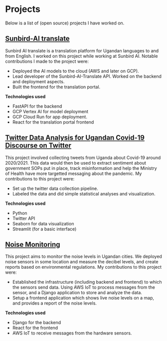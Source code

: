 # Projects

Below is a list of (open source) projects I have worked on.

## [Sunbird-AI translate](https://github.com/SunbirdAI/sunbird-ai-api)
Sunbird AI translate is a translation platform for Ugandan languages to and from English. I worked on this project while working at Sunbird AI.
Notable contributions I made to the project were:
- Deployed the AI models to the cloud (AWS and later on GCP).
- Lead developer of the Sunbird-AI-Translate API. Worked on the backend and deployment aspects.
- Built the frontend for the translation portal.

**Technologies used**
- FastAPI for the backend
- GCP Vertex AI for model deployment
- GCP Cloud Run for app deployment.
- React for the translation portal frontend


## [Twitter Data Analysis for Ugandan Covid-19 Discourse on Twitter](https://github.com/SunbirdAI/covid19-uganda-twitter-data-analysis)
This project involved collecting tweets from Uganda about Covid-19 around 2020/2021. This data would then be used to extract sentiment about government SOPs put in place, track misinformation and help the Ministry of Health have more targetted messaging about the pandemic.
My contributions to this project were:
- Set up the twitter data collection pipeline.
- Labeled the data and did simple statistical analyses and visualization. 

**Technologies used**
- Python
- Twitter API
- Seaborn for data visualization
- Streamlit (for a basic interface)

## [Noise Monitoring](https://github.com/SunbirdAI/noise-sensors-monitoring)
This project aims to monitor the noise levels in Ugandan cities. We deployed noise sensors in some location and measure the decibel levels, and create reports based on environmental regulations.
My contributions to this project were:
- Established the infrastructure (including backend and frontend) to which the sensors send data. Using AWS IoT to process messages from the sensor, and a Django application to store and analyze the data.
- Setup a frontend application which shows live noise levels on a map, and provides a report of the noise levels.

**Technologies used**
- Django for the backend
- React for the frontend
- AWS IoT to receive messages from the hardware sensors.

